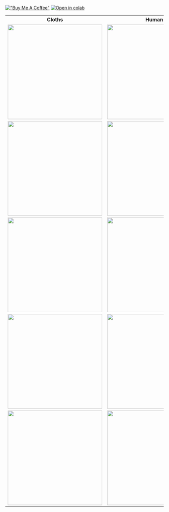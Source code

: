[!["Buy Me A Coffee"](https://www.buymeacoffee.com/assets/img/custom_images/orange_img.png)](https://www.buymeacoffee.com/sabahesaraY)
[![Open in colab](https://colab.research.google.com/assets/colab-badge.svg)](https://colab.research.google.com/github/SwayamInSync/clothes-virtual-try-on/blob/main/setup_gradio.ipynb)


<table class="center">
<tr>
  <td style="text-align:center;"><b>Cloths</b></td>
  <td style="text-align:center;"><b>Human</b></td>
   <td style="text-align:center;"><b>Virtual-TryOn </b></td>
</tr>
  
<tr>
<td>
<img src="https://github.com/user-attachments/assets/9679da09-9ce1-4307-81b5-c4035105a8da" width="300px";height:"400px">

</td>
<td>
 <img src="https://github.com/user-attachments/assets/75d37dcf-712d-42ce-abc7-7352f6aa24cf" width="300px";height:"400px">

</td>
<td>
 <img src="https://github.com/user-attachments/assets/68d8737f-e904-4134-9716-3a3b872a9472" width="300px";height:"400px">

</td>

</tr>

<tr>
<td>
<img src="https://github.com/user-attachments/assets/a73bb9a0-97fb-4812-b7e3-dfa215513504" width="300px";height:"400px">

</td>
<td>
 <img src="https://github.com/user-attachments/assets/f409b0d7-31d1-471d-ac1c-991ed2aa8828" width="300px";height:"400px">

</td>
<td>
 <img src="https://github.com/user-attachments/assets/0f663aec-cd6e-4301-b93a-ff87755510ce" width="300px";height:"400px">


</td>

</tr>

<tr>
<td>
<img src="https://github.com/user-attachments/assets/8c997a30-121f-4fbc-be0a-0042baddf33e" width="300px";height:"400px">


</td>
<td>
 <img src="https://github.com/user-attachments/assets/d2bc6804-4593-4a8f-8c9a-1af55c957d4e" width="300px";height:"400px">


</td>
<td>
 <img src="https://github.com/user-attachments/assets/3c3be8fb-c601-40b0-999e-429103e53bed" width="300px";height:"400px">


</td>

</tr>


<tr>
<td>
<img src="https://github.com/user-attachments/assets/d88b4d8c-b27e-4dbd-814e-5df4c0aea864" width="300px";height:"400px">

</td>
<td>
 <img src="https://github.com/user-attachments/assets/d62d3d22-1f5a-4498-ad52-f715ac0c3a0c" width="300px";height:"400px">

</td>
<td>
 <img src="https://github.com/user-attachments/assets/c4deb69e-ee87-46b3-b0ec-ed0bb615b692" width="300px";height:"400px">



</td>

</tr>

<tr>
<td>
<img src="https://github.com/user-attachments/assets/2ee9a676-22ab-4374-8839-8b92aecab381" width="300px";height:"400px">


</td>
<td>
 <img src="https://github.com/user-attachments/assets/63d4ee85-6e28-477b-9d6d-aca24e2eff8a" width="300px";height:"400px">


</td>
<td>
 <img src="https://github.com/user-attachments/assets/102868a6-ef07-4a4d-abd7-93e1fa0c5277" width="300px";height:"400px">


</td>

</tr>
</table>


